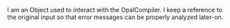 I am an Object used to interact with the OpalCompiler.I keep a reference to the original input so that error messages can be properly analyzed later-on.